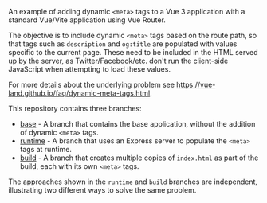 An example of adding dynamic `<meta>` tags to a Vue 3 application with a standard Vue/Vite application using Vue Router.

The objective is to include dynamic `<meta>` tags based on the route path, so that tags such as `description` and `og:title` are populated with values specific to the current page. These need to be included in the HTML served up by the server, as Twitter/Facebook/etc. don't run the client-side JavaScript when attempting to load these values.

For more details about the underlying problem see <https://vue-land.github.io/faq/dynamic-meta-tags.html>.

This repository contains three branches:

- [base](https://github.com/skirtles-code/vue-3-meta-tags-example/) - A branch that contains the base application, without the addition of dynamic `<meta>` tags.
- [runtime](https://github.com/skirtles-code/vue-3-meta-tags-example/tree/runtime) - A branch that uses an Express server to populate the `<meta>` tags at runtime.
- [build](https://github.com/skirtles-code/vue-3-meta-tags-example/tree/build) - A branch that creates multiple copies of `index.html` as part of the build, each with its own `<meta>` tags.

The approaches shown in the `runtime` and `build` branches are independent, illustrating two different ways to solve the same problem.
